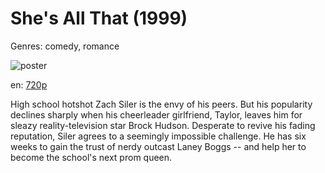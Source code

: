 # She's All That (1999)

Genres: comedy, romance

![poster](http://image.tmdb.org/t/p/w500/2kWpjQ3O6DZywdIoPlvXCk3T91P.jpg)

en:
  [720p](magnet:?xt=urn:btih:4B4ECD903808E7DBAE8B7068E2482540ACEE9ACB&tr=udp://glotorrents.pw:6969/announce&tr=udp://tracker.opentrackr.org:1337/announce&tr=udp://torrent.gresille.org:80/announce&tr=udp://tracker.openbittorrent.com:80&tr=udp://tracker.coppersurfer.tk:6969&tr=udp://tracker.leechers-paradise.org:6969&tr=udp://p4p.arenabg.ch:1337&tr=udp://tracker.internetwarriors.net:1337)
  


High school hotshot Zach Siler is the envy of his peers. But his popularity declines sharply when his cheerleader girlfriend, Taylor, leaves him for sleazy reality-television star Brock Hudson. Desperate to revive his fading reputation, Siler agrees to a seemingly impossible challenge. He has six weeks to gain the trust of nerdy outcast Laney Boggs -- and help her to become the school's next prom queen.